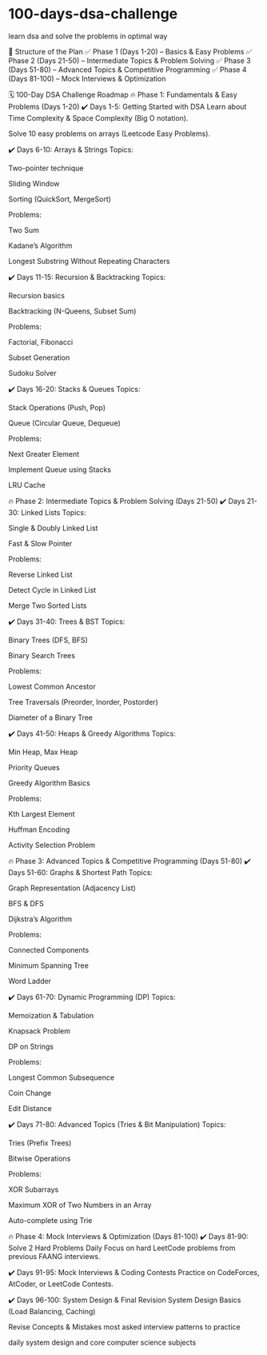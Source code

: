 # 100-days-dsa-challenge
learn dsa and solve the problems in optimal way 


📌 Structure of the Plan
✅ Phase 1 (Days 1-20) – Basics & Easy Problems
✅ Phase 2 (Days 21-50) – Intermediate Topics & Problem Solving
✅ Phase 3 (Days 51-80) – Advanced Topics & Competitive Programming
✅ Phase 4 (Days 81-100) – Mock Interviews & Optimization

🗓️ 100-Day DSA Challenge Roadmap
🔥 Phase 1: Fundamentals & Easy Problems (Days 1-20)
✔️ Days 1-5: Getting Started with DSA
Learn about Time Complexity & Space Complexity (Big O notation).

Solve 10 easy problems on arrays (Leetcode Easy Problems).

✔️ Days 6-10: Arrays & Strings
Topics:

Two-pointer technique

Sliding Window

Sorting (QuickSort, MergeSort)

Problems:

Two Sum

Kadane’s Algorithm

Longest Substring Without Repeating Characters

✔️ Days 11-15: Recursion & Backtracking
Topics:

Recursion basics

Backtracking (N-Queens, Subset Sum)

Problems:

Factorial, Fibonacci

Subset Generation

Sudoku Solver

✔️ Days 16-20: Stacks & Queues
Topics:

Stack Operations (Push, Pop)

Queue (Circular Queue, Dequeue)

Problems:

Next Greater Element

Implement Queue using Stacks

LRU Cache

🔥 Phase 2: Intermediate Topics & Problem Solving (Days 21-50)
✔️ Days 21-30: Linked Lists
Topics:

Single & Doubly Linked List

Fast & Slow Pointer

Problems:

Reverse Linked List

Detect Cycle in Linked List

Merge Two Sorted Lists

✔️ Days 31-40: Trees & BST
Topics:

Binary Trees (DFS, BFS)

Binary Search Trees

Problems:

Lowest Common Ancestor

Tree Traversals (Preorder, Inorder, Postorder)

Diameter of a Binary Tree

✔️ Days 41-50: Heaps & Greedy Algorithms
Topics:

Min Heap, Max Heap

Priority Queues

Greedy Algorithm Basics

Problems:

Kth Largest Element

Huffman Encoding

Activity Selection Problem

🔥 Phase 3: Advanced Topics & Competitive Programming (Days 51-80)
✔️ Days 51-60: Graphs & Shortest Path
Topics:

Graph Representation (Adjacency List)

BFS & DFS

Dijkstra’s Algorithm

Problems:

Connected Components

Minimum Spanning Tree

Word Ladder

✔️ Days 61-70: Dynamic Programming (DP)
Topics:

Memoization & Tabulation

Knapsack Problem

DP on Strings

Problems:

Longest Common Subsequence

Coin Change

Edit Distance

✔️ Days 71-80: Advanced Topics (Tries & Bit Manipulation)
Topics:

Tries (Prefix Trees)

Bitwise Operations

Problems:

XOR Subarrays

Maximum XOR of Two Numbers in an Array

Auto-complete using Trie

🔥 Phase 4: Mock Interviews & Optimization (Days 81-100)
✔️ Days 81-90: Solve 2 Hard Problems Daily
Focus on hard LeetCode problems from previous FAANG interviews.

✔️ Days 91-95: Mock Interviews & Coding Contests
Practice on CodeForces, AtCoder, or LeetCode Contests.

✔️ Days 96-100: System Design & Final Revision
System Design Basics (Load Balancing, Caching)

Revise Concepts & Mistakes
most asked interview patterns to practice

daily system design and core computer science subjects
